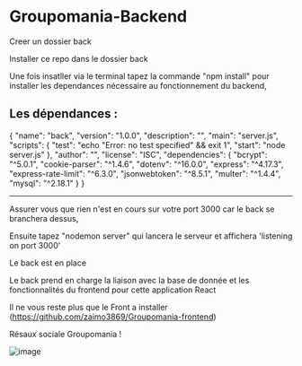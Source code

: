 # Groupomania-Backend

Creer un dossier back

Installer ce repo dans le dossier back

Une fois insatller via le terminal tapez la commande "npm install" pour installer les dependances nécessaire au fonctionnement du backend,

Les dépendances :
-------------------------------------------------
{
  "name": "back",
  "version": "1.0.0",
  "description": "",
  "main": "server.js",
  "scripts": {
    "test": "echo \"Error: no test specified\" && exit 1",
    "start": "node server.js"
  },
  "author": "",
  "license": "ISC",
  "dependencies": {
    "bcrypt": "^5.0.1",
    "cookie-parser": "^1.4.6",
    "dotenv": "^16.0.0",
    "express": "^4.17.3",
    "express-rate-limit": "^6.3.0",
    "jsonwebtoken": "^8.5.1",
    "multer": "^1.4.4",
    "mysql": "^2.18.1"
  }
}

-------------------------------------------------
Assurer vous que rien n'est en cours sur votre port 3000 car le back se branchera dessus,

Ensuite tapez "nodemon server" qui lancera le serveur et affichera 'listening on port 3000'

Le back est en place

Le back prend en charge la liaison avec la base de donnée et les fonctionnalités du frontend pour cette application React

Il ne vous reste plus que le Front a installer (https://github.com/zaimo3869/Groupomania-frontend)

Résaux sociale Groupomania ! 

![image](https://user-images.githubusercontent.com/77543340/175907114-cf5c73b6-1cb5-4b02-838a-7971bfa570e6.png)

